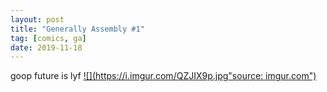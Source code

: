 ```yaml
---
layout: post
title: "Generally Assembly #1"
tag: [comics, ga]
date: 2019-11-18
---
```

<!-- #63 -->
goop future is lyf
[![](https://i.imgur.com/QZJIX9p.jpg"source: imgur.com")](https://i.imgur.com/QZJIX9p.jpg)
